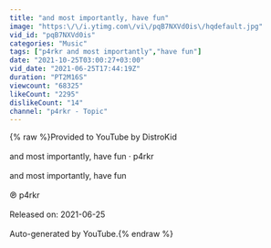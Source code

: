 ```yaml
---
title: "and most importantly, have fun"
image: "https:\/\/i.ytimg.com\/vi\/pqB7NXVd0is\/hqdefault.jpg"
vid_id: "pqB7NXVd0is"
categories: "Music"
tags: ["p4rkr and most importantly","have fun"]
date: "2021-10-25T03:00:27+03:00"
vid_date: "2021-06-25T17:44:19Z"
duration: "PT2M16S"
viewcount: "68325"
likeCount: "2295"
dislikeCount: "14"
channel: "p4rkr - Topic"
---
```

{% raw %}Provided to YouTube by DistroKid<br /><br />and most importantly, have fun · p4rkr<br /><br />and most importantly, have fun<br /><br />℗ p4rkr<br /><br />Released on: 2021-06-25<br /><br />Auto-generated by YouTube.{% endraw %}
